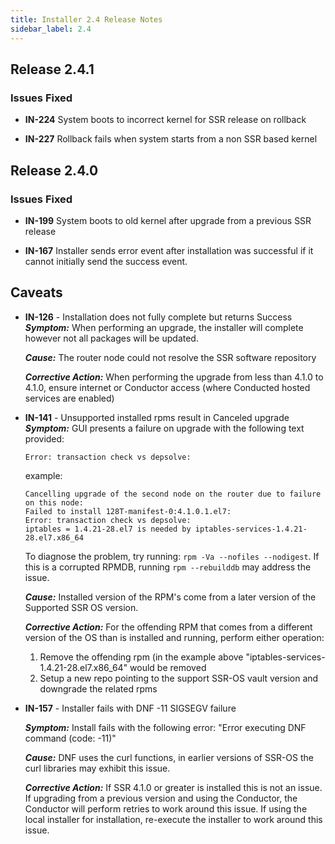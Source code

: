 ```yaml
---
title: Installer 2.4 Release Notes
sidebar_label: 2.4
---
```


## Release 2.4.1

### Issues Fixed

- **IN-224** System boots to incorrect kernel for SSR release on rollback

- **IN-227** Rollback fails when system starts from a non SSR based kernel

## Release 2.4.0

### Issues Fixed

- **IN-199** System boots to old kernel after upgrade from a previous SSR release

- **IN-167** Installer sends error event after installation was successful if it cannot initially send the success event.

## Caveats

- **IN-126** - Installation does not fully complete but returns Success
  _**Symptom:**_ When performing an upgrade, the installer will complete however not all packages will be updated.

  _**Cause:**_ The router node could not resolve the SSR software repository

  _**Corrective Action:**_ When performing the upgrade from less than 4.1.0 to 4.1.0, ensure internet or Conductor access (where Conducted hosted services are enabled)

- **IN-141** - Unsupported installed rpms result in Canceled upgrade
  _**Symptom:**_ GUI presents a failure on upgrade with the following text provided:

  ```
  Error: transaction check vs depsolve:
  ```

  example:

  ```
  Cancelling upgrade of the second node on the router due to failure on this node:
  Failed to install 128T-manifest-0:4.1.0.1.el7:
  Error: transaction check vs depsolve:
  iptables = 1.4.21-28.el7 is needed by iptables-services-1.4.21-28.el7.x86_64
  ```

  To diagnose the problem, try running: `rpm -Va --nofiles --nodigest`.
  If this is a corrupted RPMDB, running `rpm --rebuilddb` may address the issue.

  _**Cause:**_ Installed version of the RPM's come from a later version of the Supported SSR OS version.

  _**Corrective Action:**_ For the offending RPM that comes from a different version of the OS than is installed and running, perform either operation:

  1. Remove the offending rpm (in the example above "iptables-services-1.4.21-28.el7.x86_64" would be removed
  2. Setup a new repo pointing to the support SSR-OS vault version and downgrade the related rpms

- **IN-157** - Installer fails with DNF -11 SIGSEGV failure

  _**Symptom:**_ Install fails with the following error: "Error executing DNF command (code: -11)"

  _**Cause:**_ DNF uses the curl functions, in earlier versions of SSR-OS the curl libraries may exhibit this issue.

  _**Corrective Action:**_ If SSR 4.1.0 or greater is installed this is not an issue. If upgrading from a previous version and using the Conductor, the Conductor will perform retries to work around this issue. If using the local installer for installation, re-execute the installer to work around this issue.     
